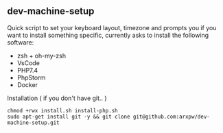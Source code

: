 ## dev-machine-setup

Quick script to set your keyboard layout, timezone and prompts you if you want to install something specific, currently asks to install the following software:

* zsh + oh-my-zsh
* VsCode
* PHP7.4
* PhpStorm
* Docker


Installation ( if you don't have git.. )

```
chmod +rwx install.sh install-php.sh
sudo apt-get install git -y && git clone git@github.com:arxpw/dev-machine-setup.git
```
